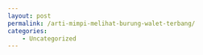 ```yaml
---
layout: post
permalink: /arti-mimpi-melihat-burung-walet-terbang/
categories:
    - Uncategorized
---
```


